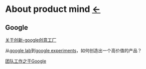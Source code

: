# About product mind  [←](index.md)

## Google

[关于创新-google创意工厂](http://reader.epubee.com/books/mobile/cb/cb0cd7bfaf9b58db1ce106086ec0e14b/text00229.html)

从[google lab](https://www.huxiu.com/article/19333.html)到[google experiments](https://experiments.withgoogle.com/)，如何创造出一个高价值的产品？

[团队工作之于Google](https://jobrest.gitbooks.io/how-google-works/content/)

